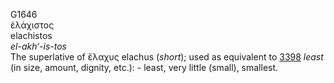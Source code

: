 <body>
  <p>G1646<br>  ἐλάχιστος  <br> elachistos  <br><i>el-akh‘-is-tos </i><br>The superlative of   ἔλαχυς    elachus   (<i>short</i>); used as equivalent to <a href="g3398.htm">3398</a>  <i>least</i> (in size, amount, dignity, etc.): - least, very little (small), smallest.<br></p>
 </body>